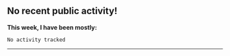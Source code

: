 No recent public activity!
-------

**This week, I have been mostly:**

<!--START_SECTION:waka-->

```text
No activity tracked
```

<!--END_SECTION:waka-->

-------
